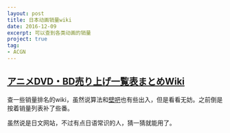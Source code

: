 ```yaml
---
layout: post
title: 日本动画销量wiki
date: 2016-12-09
excerpt: 可以查到各类动画的销量
project: true
tag: 
- ACGN
---
```




## [アニメDVD・BD売り上げ一覧表まとめWiki](http://www38.atwiki.jp/uri-archive/)

查一些销量排名的wiki，虽然说算法和[壁吧](http://tieba.baidu.com/f?kw=%C3%FB%D7%F7%D6%AE%B1%DA)也有些出入，但是看看无妨。之前倒是按着销量列表补了些番。

虽然说是日文网站，不过有点日语常识的人，猜一猜就能用了。
